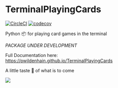 # TerminalPlayingCards

[![CircleCI](https://circleci.com/gh/pwildenhain/TerminalPlayingCards.svg?style=shield)](https://circleci.com/gh/pwildenhain/TerminalPlayingCards)
[![codecov](https://codecov.io/gh/pwildenhain/TerminalPlayingCards/branch/master/graph/badge.svg)](https://codecov.io/gh/pwildenhain/TerminalPlayingCards)

Python 📦 for playing card games in the terminal

_PACKAGE UNDER DEVELOPMENT_

Full Documentation here: https://pwildenhain.github.io/TerminalPlayingCards

A little taste 🍰 of what is to come

![](source/_static/screenshot.png)
